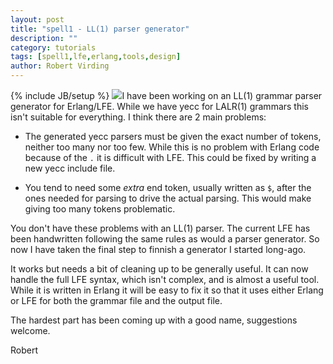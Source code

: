 ```yaml
---
layout: post
title: "spell1 - LL(1) parser generator"
description: ""
category: tutorials
tags: [spell1,lfe,erlang,tools,design]
author: Robert Virding
---
```

{% include JB/setup %}
<a href="{{ site.base_url }}/assets/images/posts/lfe-tooling-leonardo-gears-2.png"><img class="right small" src="{{ site.base_url }}/assets/images/posts/lfe-tooling-leonardo-gears-2.png" /></a>I have been working on an LL(1) grammar parser generator for Erlang/LFE. While we have yecc for LALR(1) grammars this isn't suitable for everything. I think there are 2 main problems:

- The generated yecc parsers must be given the exact number of tokens, neither too many nor too few. While this is no problem with Erlang code because of the ``.`` it is difficult with LFE. This could be fixed by writing a new yecc include file.

- You tend to need some *extra* end token, usually written as ``$``, after the ones needed for parsing to drive the actual parsing. This would make giving too many tokens problematic.

You don't have these problems with an LL(1) parser. The current LFE has been handwritten following the same rules as would a parser generator. So now I have taken the final step to finnish a generator I started long-ago.

It works but needs a bit of cleaning up to be generally useful. It can now handle the full LFE syntax, which isn't complex, and is almost a useful tool. While it is written in Erlang it will be easy to fix it so that it uses either Erlang or LFE for both the grammar file and the output file.

The hardest part has been coming up with a good name, suggestions welcome.

Robert
